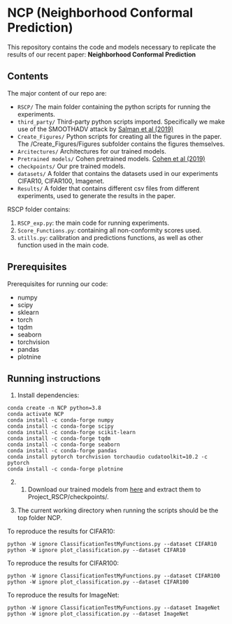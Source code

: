 # NCP (Neighborhood Conformal Prediction)
This repository contains the code and models necessary to replicate the results of our recent paper:
**Neighborhood Conformal Prediction** <br>

## Contents
The major content of our repo are:
 - `RSCP/` The main folder containing the python scripts for running the experiments.
 - `third_party/` Third-party python scripts imported. Specifically we make use of the SMOOTHADV attack by [Salman et al (2019)](https://github.com/Hadisalman/smoothing-adversarial)
 - `Create_Figures/` Python scripts for creating all the figures in the paper. The /Create_Figures/Figures subfolder contains the figures themselves.
 - `Arcitectures/` Architectures for our trained models.
 - `Pretrained models/` Cohen pretrained models. [Cohen et al (2019)](https://github.com/locuslab/smoothing)
 - `checkpoints/` Our pre trained models.
 - `datasets/` A folder that contains the datasets used in our experiments CIFAR10, CIFAR100, Imagenet.
 - `Results/` A folder that contains different csv files from different experiments, used to generate the results in the paper.

RSCP folder contains:

1. `RSCP_exp.py`: the main code for running experiments.
2. `Score_Functions.py`: containing all non-conformity scores used.
3. `utills.py`: calibration and predictions functions, as well as other function used in the main code.

## Prerequisites

Prerequisites for running our code:
 - numpy
 - scipy
 - sklearn
 - torch
 - tqdm
 - seaborn
 - torchvision
 - pandas
 - plotnine
 
## Running instructions
1.  Install dependencies:
```
conda create -n NCP python=3.8
conda activate NCP
conda install -c conda-forge numpy
conda install -c conda-forge scipy
conda install -c conda-forge scikit-learn
conda install -c conda-forge tqdm
conda install -c conda-forge seaborn
conda install -c conda-forge pandas
conda install pytorch torchvision torchaudio cudatoolkit=10.2 -c pytorch
conda install -c conda-forge plotnine
```
2. 
   1. Download our trained models from [here](https://drive.google.com/drive/folders/1KwkzR7cXc3QWexKjcbUG1-ZWeMqzg5Nl?usp=share_link) and extract them to Project_RSCP/checkpoints/.

3. The current working directory when running the scripts should be the top folder NCP.


To reproduce the results for CIFAR10:
```
python -W ignore ClassificationTestMyFunctions.py --dataset CIFAR10
python -W ignore plot_classification.py --dataset CIFAR10

```


To reproduce the results for CIFAR100:
```
python -W ignore ClassificationTestMyFunctions.py --dataset CIFAR100
python -W ignore plot_classification.py --dataset CIFAR100
```

To reproduce the results for ImageNet:
```
python -W ignore ClassificationTestMyFunctions.py --dataset ImageNet
python -W ignore plot_classification.py --dataset ImageNet

```
